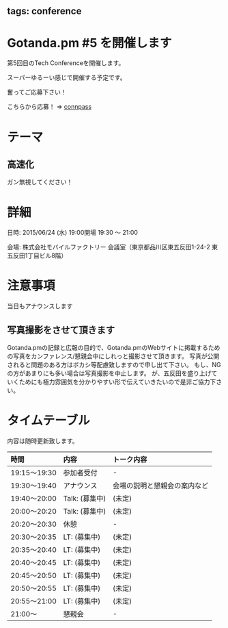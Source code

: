 tags: conference
---
# Gotanda.pm #5 を開催します

第5回目のTech Conferenceを開催します。

スーパーゆるーい感じで開催する予定です。

奮ってご応募下さい！

こちらから応募！ => [connpass](http://gotanda-pm.connpass.com/event/15905/)

# テーマ

## 高速化

ガン無視してください！

# 詳細

日時: 2015/06/24 (水) 19:00開場 19:30 〜 21:00

会場: 株式会社モバイルファクトリー 会議室（東京都品川区東五反田1-24-2 東五反田1丁目ビル8階）

# 注意事項

当日もアナウンスします

## 写真撮影をさせて頂きます

Gotanda.pmの記録と広報の目的で、Gotanda.pmのWebサイトに掲載するための写真をカンファレンス/懇親会中にしれっと撮影させて頂きます。
写真が公開されると問題のある方はボカシ等配慮致しますので申し出て下さい。
もし、NGの方があまりにも多い場合は写真撮影を中止します。
が、五反田を盛り上げていくためにも極力雰囲気を分かりやすい形で伝えていきたいので是非ご協力下さい。

# タイムテーブル

内容は随時更新致します。

| 時間         | 内容                 | トーク内容                                     |
|:-------------|:---------------------|:-----------------------------------------------|
| 19:15〜19:30 | 参加者受付           | -                                              |
| 19:30〜19:40 | アナウンス           | 会場の説明と懇親会の案内など                   |
| 19:40〜20:00 | Talk: (募集中)       | (未定)                                         |
| 20:00〜20:20 | Talk: (募集中)       | (未定)                                         |
| 20:20〜20:30 | 休憩                 | -                                              |
| 20:30〜20:35 | LT: (募集中)         | (未定)                                         |
| 20:35〜20:40 | LT: (募集中)         | (未定)                                         |
| 20:40〜20:45 | LT: (募集中)         | (未定)                                         |
| 20:45〜20:50 | LT: (募集中)         | (未定)                                         |
| 20:50〜20:55 | LT: (募集中)         | (未定)                                         |
| 20:55〜21:00 | LT: (募集中)         | (未定)                                         |
| 21:00〜      | 懇親会               | -                                              |
